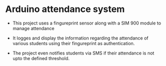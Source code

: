 # Arduino attendance system

  - This project uses a fingureprint sensor along with a SIM 900 module to manage attendance
  
  - It logges and display the information regarding the attendance of various students using their fingureprint as authentication.
  
  - The project even notifies students via SMS if their attendance is not upto the defined threshold.
